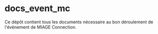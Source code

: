 # docs_event_mc
Ce dépôt contient tous les documents nécessaire au bon déroulement de l'événement de MIAGE Connection.
